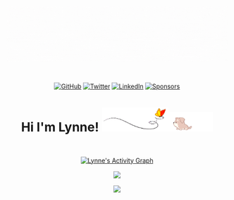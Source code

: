 <p align="center">
	<img src="images/Green Orange Minimalist Food And Beverage Manager LinkedIn Banner.gif" >
</p>
<br>
<p align="center">
	<a href="https://github.com/lynnemunini"><img src="https://img.shields.io/github/followers/lynnemunini.svg?label=GitHub&style=social" alt="GitHub"></a>
	<a href="https://twitter.com/LynneMunini"><img src="https://img.shields.io/twitter/follow/LynneMunini?label=Twitter&style=social" alt="Twitter"></a>
	<a href="https://www.linkedin.com/in/lynne-munini-431571195/"><img src="https://img.shields.io/badge/LinkedIn--_.svg?style=social&logo=linkedin" alt="LinkedIn"></a>
	<a href="https://github.com/sponsors/lynnemunini"><img src="https://img.shields.io/badge/Sponsors--_.svg?style=social&logo=github&logoColor=EA4AAA" alt="Sponsors"></a>
</p>

<h1 align="center">
  Hi I'm Lynne!
  <img src="images/butterfly.gif" width=30%><img src="images/dog.gif" width=20%>
</h1>
<br>
<p align="center">  
<a href="https://github.com/Finyasy/github-readme-activity-graph"><img alt="Lynne's Activity Graph" src="https://activity-graph.herokuapp.com/graph?username=lynnemunini&bg_color=1F222E&color=fff6ea&line=fad02c&point=FFFFFF&hide_border=true" /></a>
</p>
<!-- <a href="https://github.com/lynnemunini/github-readme-stats">
  <img align="center" src="https://github-readme-stats.vercel.app/api?username=lynnemunini&show_icons=true&hide=contribs,prs&theme=highcontrast" />
</a> -->
<p align="center">            
<a href="https://github.com/lynnemunini/github-readme-stats">
  <img align="center" src="https://github-readme-streak-stats.herokuapp.com/?user=lynnemunini&ring=fad02c&fire=fad02c&currStreakLabel=fad02c&background=1F222E&hide_border=true&sideNums=fff6ea&sideLabels=fff6ea&dates=fff6ea&currStreakNum=fff6ea" />
</a>
</p>

<p align="center">            
<a href="https://spotify-github-profile.vercel.app/api/view.svg?uid=cw44vx1muv0czb8zgjp36dccb&redirect=true">
  <img align="center" src="https://spotify-github-profile.vercel.app/api/view.svg?uid=cw44vx1muv0czb8zgjp36dccb&cover_image=true&theme=default&bar_color=53b14f&bar_color_cover=false" />
</a>
</p>

<!-- <p align="center">
<a href="https://git.io/streak-stats">
  <img align="center" src="https://spotify-recently-played-readme.vercel.app/api?user=cw44vx1muv0czb8zgjp36dccb" />
</a>
</p> -->
